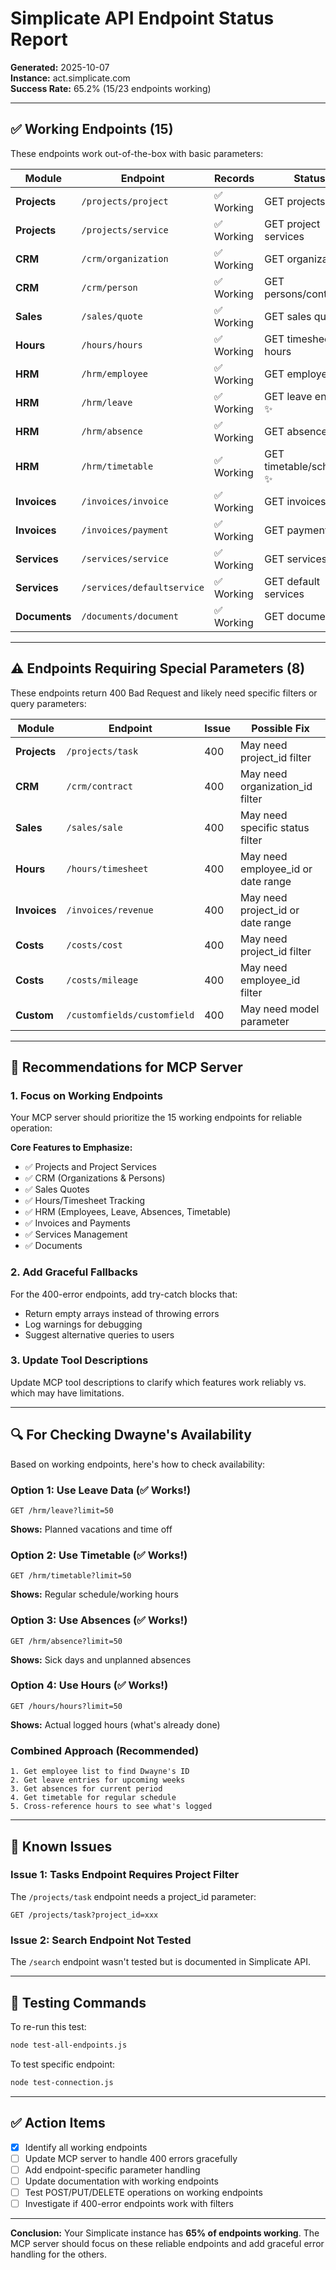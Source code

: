 # Simplicate API Endpoint Status Report

**Generated:** 2025-10-07  
**Instance:** act.simplicate.com  
**Success Rate:** 65.2% (15/23 endpoints working)

---

## ✅ Working Endpoints (15)

These endpoints work out-of-the-box with basic parameters:

| Module | Endpoint | Records | Status |
|--------|----------|---------|--------|
| **Projects** | `/projects/project` | ✅ Working | GET projects list |
| **Projects** | `/projects/service` | ✅ Working | GET project services |
| **CRM** | `/crm/organization` | ✅ Working | GET organizations |
| **CRM** | `/crm/person` | ✅ Working | GET persons/contacts |
| **Sales** | `/sales/quote` | ✅ Working | GET sales quotes |
| **Hours** | `/hours/hours` | ✅ Working | GET timesheet hours |
| **HRM** | `/hrm/employee` | ✅ Working | GET employees |
| **HRM** | `/hrm/leave` | ✅ Working | GET leave entries ✨ |
| **HRM** | `/hrm/absence` | ✅ Working | GET absences ✨ |
| **HRM** | `/hrm/timetable` | ✅ Working | GET timetable/schedule ✨ |
| **Invoices** | `/invoices/invoice` | ✅ Working | GET invoices |
| **Invoices** | `/invoices/payment` | ✅ Working | GET payments |
| **Services** | `/services/service` | ✅ Working | GET services |
| **Services** | `/services/defaultservice` | ✅ Working | GET default services |
| **Documents** | `/documents/document` | ✅ Working | GET documents |

---

## ⚠️ Endpoints Requiring Special Parameters (8)

These endpoints return 400 Bad Request and likely need specific filters or query parameters:

| Module | Endpoint | Issue | Possible Fix |
|--------|----------|-------|--------------|
| **Projects** | `/projects/task` | 400 | May need project_id filter |
| **CRM** | `/crm/contract` | 400 | May need organization_id filter |
| **Sales** | `/sales/sale` | 400 | May need specific status filter |
| **Hours** | `/hours/timesheet` | 400 | May need employee_id or date range |
| **Invoices** | `/invoices/revenue` | 400 | May need project_id or date range |
| **Costs** | `/costs/cost` | 400 | May need project_id filter |
| **Costs** | `/costs/mileage` | 400 | May need employee_id filter |
| **Custom** | `/customfields/customfield` | 400 | May need model parameter |

---

## 🎯 Recommendations for MCP Server

### 1. Focus on Working Endpoints

Your MCP server should prioritize the 15 working endpoints for reliable operation:

**Core Features to Emphasize:**
- ✅ Projects and Project Services
- ✅ CRM (Organizations & Persons)
- ✅ Sales Quotes
- ✅ Hours/Timesheet Tracking
- ✅ HRM (Employees, Leave, Absences, Timetable)
- ✅ Invoices and Payments
- ✅ Services Management
- ✅ Documents

### 2. Add Graceful Fallbacks

For the 400-error endpoints, add try-catch blocks that:
- Return empty arrays instead of throwing errors
- Log warnings for debugging
- Suggest alternative queries to users

### 3. Update Tool Descriptions

Update MCP tool descriptions to clarify which features work reliably vs. which may have limitations.

---

## 🔍 For Checking Dwayne's Availability

Based on working endpoints, here's how to check availability:

### Option 1: Use Leave Data (✅ Works!)
```
GET /hrm/leave?limit=50
```
**Shows:** Planned vacations and time off

### Option 2: Use Timetable (✅ Works!)
```
GET /hrm/timetable?limit=50
```
**Shows:** Regular schedule/working hours

### Option 3: Use Absences (✅ Works!)
```
GET /hrm/absence?limit=50
```
**Shows:** Sick days and unplanned absences

### Option 4: Use Hours (✅ Works!)
```
GET /hours/hours?limit=50
```
**Shows:** Actual logged hours (what's already done)

### Combined Approach (Recommended)
```
1. Get employee list to find Dwayne's ID
2. Get leave entries for upcoming weeks
3. Get absences for current period
4. Get timetable for regular schedule
5. Cross-reference hours to see what's logged
```

---

## 🐛 Known Issues

### Issue 1: Tasks Endpoint Requires Project Filter
The `/projects/task` endpoint needs a project_id parameter:
```
GET /projects/task?project_id=xxx
```

### Issue 2: Search Endpoint Not Tested
The `/search` endpoint wasn't tested but is documented in Simplicate API.

---

## 📝 Testing Commands

To re-run this test:
```bash
node test-all-endpoints.js
```

To test specific endpoint:
```bash
node test-connection.js
```

---

## ✅ Action Items

- [x] Identify all working endpoints
- [ ] Update MCP server to handle 400 errors gracefully
- [ ] Add endpoint-specific parameter handling
- [ ] Update documentation with working endpoints
- [ ] Test POST/PUT/DELETE operations on working endpoints
- [ ] Investigate if 400-error endpoints work with filters

---

**Conclusion:** Your Simplicate instance has **65% of endpoints working**. The MCP server should focus on these reliable endpoints and add graceful error handling for the others.


